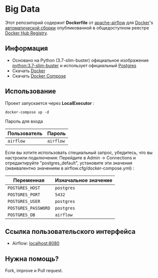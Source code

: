 # Big Data 

Этот репозиторий содержит **Dockerfile** от [apache-airflow](https://github.com/apache/incubator-airflow) для [Docker](https://www.docker.com/)'s [автоматической сборки](https://registry.hub.docker.com/u/puckel/docker-airflow/) опубликованной в общедоступном реестре [Docker Hub Registry](https://registry.hub.docker.com/).

## Информация

* Основано на Python (3.7-slim-buster) официальное изображение [python:3.7-slim-buster](https://hub.docker.com/_/python/) и использует официальный [Postgres](https://hub.docker.com/_/postgres/)
* Скачать [Docker](https://www.docker.com/)
* Скачать [Docker Compose](https://docs.docker.com/compose/install/)

## Использование

Проект запускается через **LocalExecutor** :

    docker-compose up -d

Пароль для входа

| Пользователь        | Пароль    |
|---------------------|-----------|
| `airflow`           | `airflow` |

Если вы хотите использовать специальный запрос, убедитесь, что вы настроили подключения:
Перейдите в Admin -> Connections и отредактируйте "postgres_default", установите эти значения (эквивалентно значениям в airflow.cfg/docker-compose.yml) :

| Переменная          | Изначальное значение |
|---------------------|----------------------|
| `POSTGRES_HOST`     | `postgres`           | 
| `POSTGRES_PORT`     | `5432`               | 
| `POSTGRES_USER`     | `postgres`           |
| `POSTGRES_PASSWORD` | `postgres`           |
| `POSTGRES_DB`       | `airflow`            |

## Ссылка пользовательского интерфейса

- Airflow: [localhost:8080](http://localhost:8080/)

## Нужна помощь?

Fork, improve и Pull request.